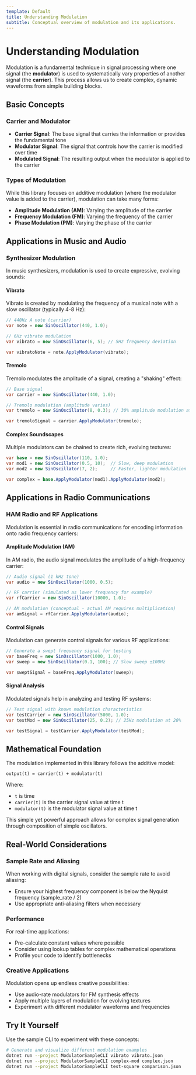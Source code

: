 ```yaml
---
template: Default
title: Understanding Modulation
subtitle: Conceptual overview of modulation and its applications.
---
```


# Understanding Modulation

Modulation is a fundamental technique in signal processing where one signal (the **modulator**) is used to systematically vary properties of another signal (the **carrier**). This process allows us to create complex, dynamic waveforms from simple building blocks.

## Basic Concepts

### Carrier and Modulator
- **Carrier Signal**: The base signal that carries the information or provides the fundamental tone
- **Modulator Signal**: The signal that controls how the carrier is modified over time
- **Modulated Signal**: The resulting output when the modulator is applied to the carrier

### Types of Modulation
While this library focuses on additive modulation (where the modulator value is added to the carrier), modulation can take many forms:
- **Amplitude Modulation (AM)**: Varying the amplitude of the carrier
- **Frequency Modulation (FM)**: Varying the frequency of the carrier
- **Phase Modulation (PM)**: Varying the phase of the carrier

## Applications in Music and Audio

### Synthesizer Modulation
In music synthesizers, modulation is used to create expressive, evolving sounds:

#### Vibrato
Vibrato is created by modulating the frequency of a musical note with a slow oscillator (typically 4-8 Hz):
```csharp
// 440Hz A note (carrier)
var note = new SinOscillator(440, 1.0);

// 6Hz vibrato modulation
var vibrato = new SinOscillator(6, 5); // 5Hz frequency deviation

var vibratoNote = note.ApplyModulator(vibrato);
```

<div class="waveform-visualization">
    <canvas id="vibratoCanvas" class="waveform-visualization" data-sample="vibrato.json" width="800" height="300"></canvas>
</div>

#### Tremolo
Tremolo modulates the amplitude of a signal, creating a "shaking" effect:
```csharp
// Base signal
var carrier = new SinOscillator(440, 1.0);

// Tremolo modulation (amplitude varies)
var tremolo = new SinOscillator(8, 0.3); // 30% amplitude modulation at 8Hz

var tremoloSignal = carrier.ApplyModulator(tremolo);
```

#### Complex Soundscapes
Multiple modulators can be chained to create rich, evolving textures:
```csharp
var base = new SinOscillator(110, 1.0);
var mod1 = new SinOscillator(0.5, 10);  // Slow, deep modulation
var mod2 = new SinOscillator(7, 2);     // Faster, lighter modulation

var complex = base.ApplyModulator(mod1).ApplyModulator(mod2);
```

## Applications in Radio Communications

### HAM Radio and RF Applications
Modulation is essential in radio communications for encoding information onto radio frequency carriers:

#### Amplitude Modulation (AM)
In AM radio, the audio signal modulates the amplitude of a high-frequency carrier:
```csharp
// Audio signal (1 kHz tone)
var audio = new SinOscillator(1000, 0.5);

// RF carrier (simulated as lower frequency for example)
var rfCarrier = new SinOscillator(10000, 1.0);

// AM modulation (conceptual - actual AM requires multiplication)
var amSignal = rfCarrier.ApplyModulator(audio);
```

#### Control Signals
Modulation can generate control signals for various RF applications:
```csharp
// Generate a swept frequency signal for testing
var baseFreq = new SinOscillator(1000, 1.0);
var sweep = new SinOscillator(0.1, 100); // Slow sweep ±100Hz

var sweptSignal = baseFreq.ApplyModulator(sweep);
```

#### Signal Analysis
Modulated signals help in analyzing and testing RF systems:
```csharp
// Test signal with known modulation characteristics
var testCarrier = new SinOscillator(5000, 1.0);
var testMod = new SinOscillator(25, 0.2); // 25Hz modulation at 20%

var testSignal = testCarrier.ApplyModulator(testMod);
```

## Mathematical Foundation

The modulation implemented in this library follows the additive model:
```
output(t) = carrier(t) + modulator(t)
```

Where:
- `t` is time
- `carrier(t)` is the carrier signal value at time t
- `modulator(t)` is the modulator signal value at time t

This simple yet powerful approach allows for complex signal generation through composition of simple oscillators.

## Real-World Considerations

### Sample Rate and Aliasing
When working with digital signals, consider the sample rate to avoid aliasing:
- Ensure your highest frequency component is below the Nyquist frequency (sample_rate / 2)
- Use appropriate anti-aliasing filters when necessary

### Performance
For real-time applications:
- Pre-calculate constant values where possible
- Consider using lookup tables for complex mathematical operations
- Profile your code to identify bottlenecks

### Creative Applications
Modulation opens up endless creative possibilities:
- Use audio-rate modulators for FM synthesis effects
- Apply multiple layers of modulation for evolving textures
- Experiment with different modulator waveforms and frequencies

## Try It Yourself

Use the sample CLI to experiment with these concepts:

```bash
# Generate and visualize different modulation examples
dotnet run --project ModulatorSampleCLI vibrato vibrato.json
dotnet run --project ModulatorSampleCLI complex-mod complex.json
dotnet run --project ModulatorSampleCLI test-square comparison.json
```

